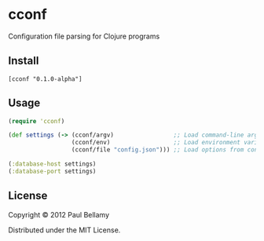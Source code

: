 # cconf

Configuration file parsing for Clojure programs

## Install

```
[cconf "0.1.0-alpha"]
```

## Usage

```Clojure
(require 'cconf)

(def settings (-> (cconf/argv)                 ;; Load command-line arguments    (highest priority)
                  (cconf/env)                  ;; Load environment variables
                  (cconf/file "config.json"))) ;; Load options from config.json  (lowest priority)

(:database-host settings)
(:database-port settings)
```

## License

Copyright © 2012 Paul Bellamy

Distributed under the MIT License.
